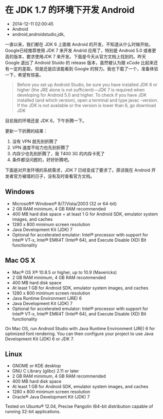 # 在 JDK 1.7 的环境下开发 Android
- 2014-12-11 02:00:45
- Android
- android,androidstudio,jdk,

<!--markdown-->一直以来，我们都在 JDK 6 上面做 Android 的开发，不知道从什么时候开始，Google已经推荐使用 JDK 7 来开发 Andrid 应用了，特别是 Android 5.0 或者更高的版本，要求使用JDK 7 来开发。下面是今天从官方文档上找到的。昨天 Google 退出了 Android Stuido 的 release 版本，虽然被认为跟 xCode 比起来还有一定的差距，但是还是应该能看到 Google 的努力。我也下载了一个，准备体验一下，希望有惊喜。 


<!--more-->


>Before you set up Android Studio, be sure you have installed JDK 6 or higher (the JRE alone is not sufficient)—JDK 7 is required when developing for Android 5.0 and higher. To check if you have JDK installed (and which version), open a terminal and type javac -version. If the JDK is not available or the version is lower than 6, go download JDK

目前我的环境还是 JDK 6，下午折腾一下。

更新一下折腾的结果：
1. 没有 VPN 就先别折腾了
2. VPN 速度不给力也先别折腾了
3. 内存少也先别折腾了，我 T400 3G 的内存卡死了
4. 条件都没问题的，好好折腾吧。

下面是对开发环境的系统需求，JDK 7 已经变成了要求了。原谅我在 Android 开发者官方被墙的日子，没有及时查看官方文档。

## Windows

- Microsoft® Windows® 8/7/Vista/2003 (32 or 64-bit)
- 2 GB RAM minimum, 4 GB RAM recommended
- 400 MB hard disk space + at least 1 G for Android SDK, emulator system images, and caches
- 1280 x 800 minimum screen resolution
- Java Development Kit (JDK) 7
- Optional for accelerated emulator: Intel® processor with support for Intel® VT-x, Intel® EM64T (Intel® 64), and Execute Disable (XD) Bit functionality

## Mac OS X

- Mac® OS X® 10.8.5 or higher, up to 10.9 (Mavericks)
- 2 GB RAM minimum, 4 GB RAM recommended
- 400 MB hard disk space
- At least 1 GB for Android SDK, emulator system images, and caches
- 1280 x 800 minimum screen resolution
- Java Runtime Environment (JRE) 6
- Java Development Kit (JDK) 7
- Optional for accelerated emulator: Intel® processor with support for Intel® VT-x, Intel® EM64T (Intel® 64), and Execute Disable (XD) Bit functionality

On Mac OS, run Android Studio with Java Runtime Environment (JRE) 6 for optimized font rendering. You can then configure your project to use Java Development Kit (JDK) 6 or JDK 7.

## Linux

- GNOME or KDE desktop
- GNU C Library (glibc) 2.11 or later
- 2 GB RAM minimum, 4 GB RAM recommended
- 400 MB hard disk space
- At least 1 GB for Android SDK, emulator system images, and caches
- 1280 x 800 minimum screen resolution
- Oracle® Java Development Kit (JDK) 7

Tested on Ubuntu® 12.04, Precise Pangolin (64-bit distribution capable of running 32-bit applications.

